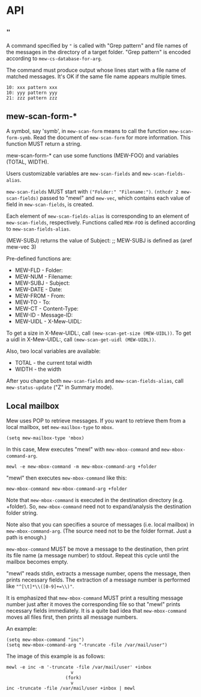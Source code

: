 # API

## `"`

A command specified by `"` is called with "Grep pattern" and file
names of the messages in the directory of a target folder. "Grep
pattern" is encoded according to `mew-cs-database-for-arg`.

The command must produce output whose lines start with a file name of
matched messages. It's OK if the same file name appears multiple
times.

```
10: xxx pattern xxx
10: yyy pattern yyy
21: zzz pattern zzz
```

## mew-scan-form-*

A symbol, say 'symb', in `mew-scan-form` means to call the function
`mew-scan-form-symb`. Read the document of `mew-scan-form` for more
information. This function MUST return a string.

mew-scan-form-* can use some functions (MEW-FOO) and variables (TOTAL,
WIDTH).

Users customizable variables are `mew-scan-fields` and
`mew-scan-fields-alias`.

`mew-scan-fields` MUST start with `("Folder:" "Filename:")`.
`(nthcdr 2 mew-scan-fields)` passed to "mewl" and `mew-vec`, which contains each
value of field in `mew-scan-fields`, is created.

Each element of `mew-scan-fields-alias` is corresponding to an element
of `mew-scan-fields`, respectively. Functions called `MEW-FOO` is
defined according to `mew-scan-fields-alias`.


(MEW-SUBJ) returns the value of Subject:
;; MEW-SUBJ is defined as (aref mew-vec 3)

Pre-defined functions are:

- MEW-FLD  - Folder:
- MEW-NUM  - Filename:
- MEW-SUBJ - Subject:
- MEW-DATE - Date:
- MEW-FROM - From:
- MEW-TO   - To:
- MEW-CT   - Content-Type:
- MEW-ID   - Message-ID:
- MEW-UIDL - X-Mew-UIDL:

To get a size in X-Mew-UIDL:, call `(mew-scan-get-size (MEW-UIDL))`.
To get a uidl in X-Mew-UIDL:, call `(mew-scan-get-uidl (MEW-UIDL))`.

Also, two local variables are available: 

- TOTAL - the current total width
- WIDTH - the width

After you change both `mew-scan-fields` and `mew-scan-fields-alias`,
call `mew-status-update` ("Z" in Summary mode).

## Local mailbox

Mew uses POP to retrieve messages. If you want to retrieve them from a
local mailbox, set `mew-mailbox-type` to `mbox`.

``` elisp
(setq mew-mailbox-type 'mbox)
```

In this case, Mew executes "mewl" with `mew-mbox-command` and
`mew-mbox-command-arg`.

```
mewl -e mew-mbox-command -m mew-mbox-command-arg +folder
```

"mewl" then executes `mew-mbox-command` like this:

```
mew-mbox-command mew-mbox-command-arg +folder
```

Note that `mew-mbox-command` is executed in the destination directory
(e.g. +folder). So, `mew-mbox-command` need not to expand/analysis the
destination folder string.

Note also that you can specifies a source of messages (i.e. local
mailbox) in `mew-mbox-command-arg`. (The source need not to be the
folder format. Just a path is enough.)

`mew-mbox-command` MUST be move a message to the destination, then
print its file name (a message number) to stdout. Repeat this cycle
until the mailbox becomes empty. 

"mewl" reads stdin, extracts a message number, opens the message,
then prints necessary fields. The extraction of a message number is
performed like `"^[\t]*\\([0-9]+=\\)"`.

It is emphasized that `mew-mbox-command` MUST print a resulting
message number just after it moves the corresponding file so that
"mewl" prints necessary fields immediately. It is a quite bad idea
that `mew-mbox-command` moves all files first, then prints all message
numbers.

An example:

```elisp
(setq mew-mbox-command "inc")
(setq mew-mbox-command-arg "-truncate -file /var/mail/user")
```

The image of this example is as follows:

```
mewl -e inc -m '-truncate -file /var/mail/user' +inbox
                        v
                      (fork)
                        v
inc -truncate -file /var/mail/user +inbox | mewl
```
